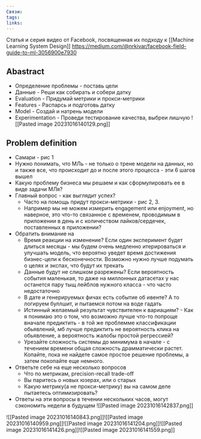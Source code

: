 ```yaml
---
Связи: 
tags: 
links:
---
```

Статья и серия видео от Facebook, посвященная их подходу к [[Machine Learning System Design]]
https://medium.com/@nrkivar/facebook-field-guide-to-ml-3056900e7930


## Abastract 
- Определение проблемы - поставь цели
- Данные - Реши как собирать и собери датку
- Evaluation - Придумай метрики и прокси-метрики
- Features - Распарсь и подготовь датку
- Model - Создай и натрень модели
- Experimentation - Проведи тестирование качества, выбреи лишчую
 ![[Pasted image 20231016140129.png]]


## Problem definition
- Самари - рис 1
- Нужно понимать, что МЛь - не только о трене модели на данных, но и также все, что происходит до и после этого процесса - эти 6 шагов вышел
- Какую проблему бизнеса мы решаем и как сформулировать ее в виде задачи МЛя?
- Главный вопрос - как выглядит успех?
	- Часто на помощь придут прокси-метрики - рис 2, 3. 
	- Например мы не можем измерить engagement или enjoyment, но наверное, это что-то связанное с временем, проводимым в приложении в день и с количеством лайков/сердечек, поставленных в приложении?
- Обратить внимание на
	- Время реакции на изменение? Если один эксперимент будет длиться месяцы - мы будем очень медленно итерироваться и улучшать модель, что вероятно уведет время достижения бизнес-цели к бесконечности. Возможно нужно лучше подумать о целях и экспах, что будут их трекать
	- Данные будут не слишком разрежены? Если вероятность события маленькая, то даже на миллонных датасетах у нас останется пару тыщ лейблов нужного класса - что часто недостаточно
	- В дате и генерируемых фичах есть событие об ивенте? А то логируем буллшит, и пытаемся потом на воде гадать
	- Истинный желаемый результат чувствителен к вариациям? - Как я понимаю это о том, что возможно лучше что-то попроще вначале предиктить - в той же проблемме классификации обьявлений, мб лучше предиктить не вероятность клика на обьявление, а вероятность жалобы простой регрессией?
	- Урезайте сложность системы до минимума в начале - с течением времени общая сложность драмматически растет. Копайте, пока не найдете самое простое решение проблемы, а затем покопайте еще немного.
- Ответьте себе на еще несколько вопросов
	- Что по метрикам, precision-recall trade-off
	- Вы паритесь о новых юзерах, или о старых
	- Какую метрику(а не прокси-метрику) вы на самом деле пытаетесь оптимизировать?
- Ответы на эти вопросы в течении нескольких часов, могут сэкономить недели в будущем
![[Pasted image 20231016142837.png]]

![[Pasted image 20231016140843.png]]![[Pasted image 20231016140959.png]]![[Pasted image 20231016141204.png]]![[Pasted image 20231016141426.png]]![[Pasted image 20231016141559.png]]